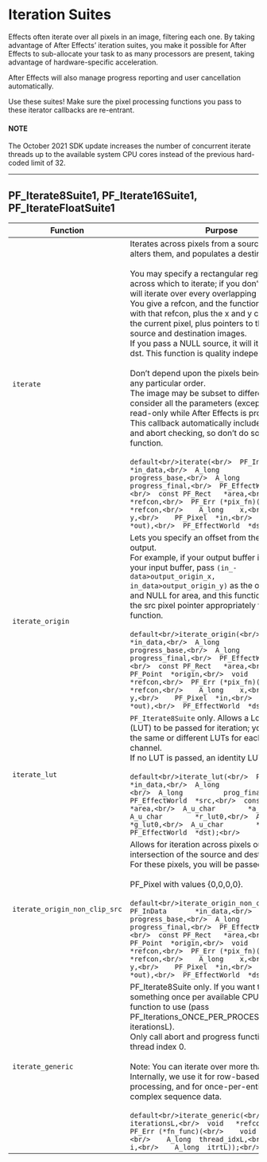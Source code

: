 <a id="effect-details-iteration-suites"></a>

# Iteration Suites

Effects often iterate over all pixels in an image, filtering each one. By taking advantage of After Effects’ iteration suites, you make it possible for After Effects to sub-allocate your task to as many processors are present, taking advantage of hardware-specific acceleration.

After Effects will also manage progress reporting and user cancellation automatically.

Use these suites! Make sure the pixel processing functions you pass to these iterator callbacks are re-entrant.

#### NOTE
The October 2021 SDK update increases the number of concurrent iterate threads up to the available system CPU cores instead of the previous hard-coded limit of 32.

---

## PF_Iterate8Suite1, PF_Iterate16Suite1, PF_IterateFloatSuite1

| **Function**                  | **Purpose**                                                                                                                                                                                                                                                                                                                                                                                                                                                                                                                                                                                                                                                                                                                                                                                                                                                                                                                                                                                                                                                                                                                                                                                                                                                                                                      |
|-------------------------------|------------------------------------------------------------------------------------------------------------------------------------------------------------------------------------------------------------------------------------------------------------------------------------------------------------------------------------------------------------------------------------------------------------------------------------------------------------------------------------------------------------------------------------------------------------------------------------------------------------------------------------------------------------------------------------------------------------------------------------------------------------------------------------------------------------------------------------------------------------------------------------------------------------------------------------------------------------------------------------------------------------------------------------------------------------------------------------------------------------------------------------------------------------------------------------------------------------------------------------------------------------------------------------------------------------------|
| `iterate`                     | Iterates across pixels from a source image, alters them, and populates a destination image.<br/><br/>You may specify a rectangular region of pixels across which to iterate; if you don’t, After Effects will iterate over every overlapping pixel.<br/>You give a refcon, and the function is invoked with that refcon, plus the x and y coordinates of the current pixel, plus pointers to that pixel in the source and destination images.<br/>If you pass a NULL source, it will iterate over the dst. This function is quality independent.<br/><br/>Don’t depend upon the pixels being traversed in any particular order.<br/>The image may be subset to different CPUs, so consider all the parameters (except dst) to be read-only while After Effects is processing.<br/>This callback automatically includes progress and abort checking, so don’t do so in your pixel function.<br/><br/>```default<br/>iterate(<br/>  PF_InData       *in_data,<br/>  A_long          progress_base,<br/>  A_long          progress_final,<br/>  PF_EffectWorld  *src,<br/>  const PF_Rect   *area,<br/>  void            *refcon,<br/>  PF_Err (*pix_fn)(<br/>    void      *refcon,<br/>    A_long    x,<br/>    A_long    y,<br/>    PF_Pixel  *in,<br/>    PF_Pixel  *out),<br/>  PF_EffectWorld  *dst);<br/>``` |
| `iterate_origin`              | Lets you specify an offset from the input into the output.<br/>For example, if your output buffer is smaller than your input buffer, pass `(in_- data>output_origin_x, in_data>output_origin_y)` as the origin,<br/>and NULL for area, and this function will offset the src pixel pointer appropriately for your pixel function.<br/><br/>```default<br/>iterate_origin(<br/>  PF_InData       *in_data,<br/>  A_long          progress_base,<br/>  A_long          progress_final,<br/>  PF_EffectWorld  *src,<br/>  const PF_Rect   *area,<br/>  const PF_Point  *origin,<br/>  void            *refcon,<br/>  PF_Err (*pix_fn)(<br/>    void      *refcon,<br/>    A_long    x,<br/>    A_long    y,<br/>    PF_Pixel  *in,<br/>    PF_Pixel  *out),<br/>  PF_EffectWorld  *dst);<br/>```                                                                                                                                                                                                                                                                                                                                                                                                                                                                                                                    |
| `iterate_lut`                 | `PF_Iterate8Suite` only. Allows a Look-Up Table (LUT) to be passed for iteration; you can pass the same or different LUTs for each color channel.<br/>If no LUT is passed, an identity LUT is used.<br/><br/>```default<br/>iterate_lut(<br/>  PF_InData       *in_data,<br/>  A_long          prog_base,<br/>  A_long          prog_final,<br/>  PF_EffectWorld  *src,<br/>  const PF_Rect   *area,<br/>  A_u_char        *a_lut0,<br/>  A_u_char        *r_lut0,<br/>  A_u_char        *g_lut0,<br/>  A_u_char        *b_lut0,<br/>  PF_EffectWorld  *dst);<br/>```                                                                                                                                                                                                                                                                                                                                                                                                                                                                                                                                                                                                                                                                                                                                            |
| `iterate_origin_non_clip_src` | Allows for iteration across pixels outside the intersection of the source and destination layers. For these pixels, you will be passed a<br/><br/>PF_Pixel with values {0,0,0,0}.<br/><br/>```default<br/>iterate_origin_non_clip_src(<br/>  PF_InData       *in_data,<br/>  A_long          progress_base,<br/>  A_long          progress_final,<br/>  PF_EffectWorld  *src,<br/>  const PF_Rect   *area,<br/>  const PF_Point  *origin,<br/>  void            *refcon,<br/>  PF_Err (*pix_fn)(<br/>    void      *refcon,<br/>    A_long    x,<br/>    A_long    y,<br/>    PF_Pixel  *in,<br/>    PF_Pixel  *out),<br/>  PF_EffectWorld  *dst);<br/>```                                                                                                                                                                                                                                                                                                                                                                                                                                                                                                                                                                                                                                                       |
| `iterate_generic`             | PF_Iterate8Suite only. If you want to do something once per available CPU, this is the function to use (pass PF_Iterations_ONCE_PER_PROCESSOR for iterationsL).<br/>Only call abort and progress functions from thread index 0.<br/><br/>Note: You can iterate over more than pixels. Internally, we use it for row-based image processing, and for once-per-entity updates of complex sequence data.<br/><br/>```default<br/>iterate_generic(<br/>  A_long iterationsL,<br/>  void   *refconPV,<br/>  PF_Err (*fn_func)(<br/>    void    *refconPV,<br/>    A_long  thread_idxL,<br/>    A_long  i,<br/>    A_long  itrtL));<br/>```                                                                                                                                                                                                                                                                                                                                                                                                                                                                                                                                                                                                                                                                            |
